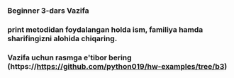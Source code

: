### Beginner 3-dars Vazifa
### print metodidan foydalangan holda ism, familiya hamda sharifingizni alohida chiqaring.
### Vazifa uchun rasmga e'tibor bering (https://https://github.com/python019/hw-examples/tree/b3)